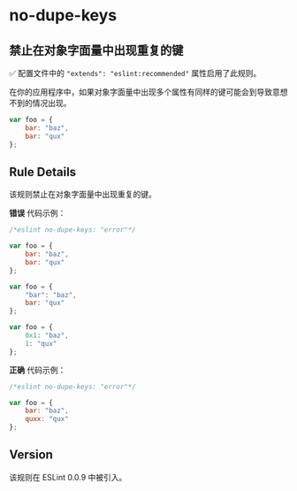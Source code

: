 # no-dupe-keys

## 禁止在对象字面量中出现重复的键

✅ 配置文件中的 `"extends": "eslint:recommended"` 属性启用了此规则。

在你的应用程序中，如果对象字面量中出现多个属性有同样的键可能会到导致意想不到的情况出现。

``` js
var foo = {
    bar: "baz",
    bar: "qux"
};
```

## Rule Details

该规则禁止在对象字面量中出现重复的键。

**错误** 代码示例：
``` js
/*eslint no-dupe-keys: "error"*/

var foo = {
    bar: "baz",
    bar: "qux"
};

var foo = {
    "bar": "baz",
    bar: "qux"
};

var foo = {
    0x1: "baz",
    1: "qux"
};
```
**正确** 代码示例：
``` js
/*eslint no-dupe-keys: "error"*/

var foo = {
    bar: "baz",
    quxx: "qux"
};
```
## Version
该规则在 ESLint 0.0.9 中被引入。
